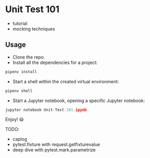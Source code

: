 # Unit Test 101
- tutorial
- mocking techniques

## Usage
- Clone the repo.
- Install all the dependencies for a project:
```python
pipenv install
```
- Start a shell within the created virtual environment:
```python
pipenv shell
```
- Start a Jupyter notebook, opening a specific Jupyter notebook:
```python
jupyter notebook Unit-Test-101.ipynb
```

Enjoy! :smiley:


TODO:
- caplog
- pytest.fixture with request.getfixturevalue
- deep dive with pytest.mark.parametrize
